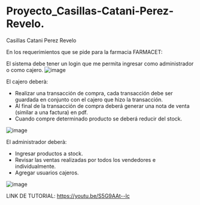 # Proyecto_Casillas-Catani-Perez-Revelo.
Casillas
Catani
Perez
Revelo

En los requerimientos que se pide para la farmacia FARMACET:

El sistema debe tener un login que me permita ingresar como administrador o como cajero.
![image](https://github.com/Alan-Perez02/Proyecto_Casillas-Catani-Perez-Revelo/assets/117744029/effafdb9-e743-4152-8f01-ce870c3a4c51)

El cajero deberà:
- Realizar una transacción de compra, cada transacción debe ser guardada en conjunto con el cajero que hizo la transacción.
- Al final de la transacción de compra deberá generar una nota de venta (similar a una factura) en pdf.
- Cuando compre determinado producto se deberá reducir del stock.

![image](https://github.com/Alan-Perez02/Proyecto_Casillas-Catani-Perez-Revelo/assets/117744029/1a596db1-8758-4dfc-be69-a6604b3bab04)

El administrador deberà:
- Ingresar productos a stock.
- Revisar las ventas realizadas por todos los vendedores e individualmente.
- Agregar usuarios cajeros.
  
![image](https://github.com/Alan-Perez02/Proyecto_Casillas-Catani-Perez-Revelo/assets/117744029/b312821f-fad3-4ebc-a025-b5c3d24316ca)

 LINK DE TUTORIAL: https://youtu.be/S5G9AAt--lc
